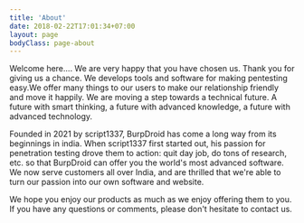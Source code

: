 ```yaml
---
title: 'About'
date: 2018-02-22T17:01:34+07:00
layout: page
bodyClass: page-about
---
```


Welcome here.... We are very happy that you have chosen us. Thank you for giving us a chance. We develops tools and software for making pentesting easy.We offer many things to our users to make our relationship friendly and move it happily. We are moving a step towards a technical future. A future with smart thinking, a future with advanced knowledge, a future with advanced technology.


Founded in 2021 by script1337, BurpDroid has come a long way from its beginnings in india. When script1337 first started out, his passion for penetration testing drove them to action: quit day job, do tons of research, etc. so that BurpDroid can offer you the world's most advanced software. We now serve customers all over India, and are thrilled that we're able to turn our passion into our own software and website.


We hope you enjoy our products as much as we enjoy offering them to you. If you have any questions or comments, please don't hesitate to contact us.
